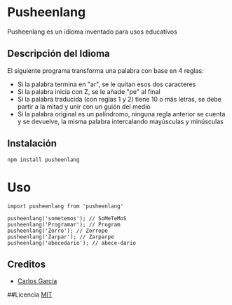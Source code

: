 # Pusheenlang

Pusheenlang es un idioma inventado para usos educativos

## Descripción del Idioma

El siguiente programa transforma una palabra con base en 4 reglas:
- Si la palabra termina en "ar", se le quitan esos dos caracteres
- Si la palabra inicia con Z, se le añade "pe" al final
- Si la palabra traducida (con reglas 1 y 2) tiene 10 o más letras, se debe partir a la mitad y unir con un guión del medio
- Si la palabra original es un palíndromo, ninguna regla anterior se cuenta y se devuelve, la misma palabra intercalando mayúsculas y minúsculas

## Instalación

```
npm install pusheenlang
```
# Uso

```
import pusheenlang from 'pusheenlang'

pusheenlang('sometemos'); // SoMeTeMoS
pusheenlang('Programar'); // Program
pusheenlang('Zorro'); // Zorrope
pusheenlang('Zarpar'); // Zarparpe
pusheenlang('abecedario'); // abece-dario
```
## Creditos

- [Carlos García](https://twitter.com/gatejeca)

##Licencia
[MIT](https://opensource.org/licenses/MIT)
